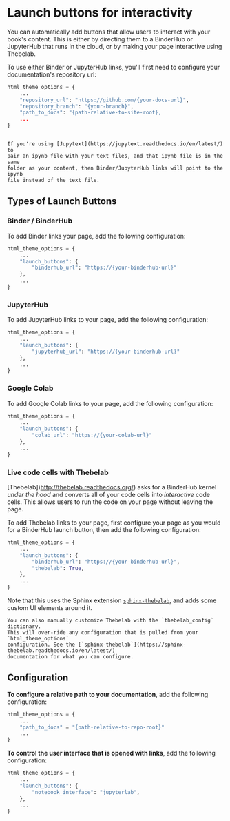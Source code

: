 # Launch buttons for interactivity

You can automatically add buttons that allow users to interact with your
book's content. This is either by directing them to a BinderHub or JupyterHub
that runs in the cloud, or by making your page interactive using Thebelab.

To use either Binder or JupyterHub links, you'll first need to configure your
documentation's repository url:

```python
html_theme_options = {
    ...
    "repository_url": "https://github.com/{your-docs-url}",
    "repository_branch": "{your-branch}",
    "path_to_docs": "{path-relative-to-site-root},
    ...
}
```

```{margin} Paired ipynb files

If you're using [Jupytext](https://jupytext.readthedocs.io/en/latest/) to
pair an ipynb file with your text files, and that ipynb file is in the same
folder as your content, then Binder/JupyterHub links will point to the ipynb
file instead of the text file.
```

## Types of Launch Buttons

### Binder / BinderHub

To add Binder links your page, add the following configuration:

```python
html_theme_options = {
    ...
    "launch_buttons": {
        "binderhub_url": "https://{your-binderhub-url}"
    },
    ...
}
```

### JupyterHub

To add JupyterHub links to your page, add the following configuration:

```python
html_theme_options = {
    ...
    "launch_buttons": {
        "jupyterhub_url": "https://{your-binderhub-url}"
    },
    ...
}
```

### Google Colab

To add Google Colab links to your page, add the following configuration:

```python
html_theme_options = {
    ...
    "launch_buttons": {
        "colab_url": "https://{your-colab-url}"
    },
    ...
}
```

### Live code cells with Thebelab

[Thebelab])http://thebelab.readthedocs.org/) asks for a BinderHub kernel
*under the hood* and converts all of your
code cells into *interactive* code cells. This allows users to run the code on
your page without leaving the page.

To add Thebelab links to your page, first configure your page as you would for
a BinderHub launch button, then add the following configuration:

```python
html_theme_options = {
    ...
    "launch_buttons": {
        "binderhub_url": "https://{your-binderhub-url}",
        "thebelab": True,
    },
    ...
}
```

Note that this uses the Sphinx extension
[`sphinx-thebelab`](https://sphinx-thebelab.readthedocs.io/en/latest/),
and adds some custom UI elements around it.

```{tip}
You can also manually customize Thebelab with the `thebelab_config` dictionary.
This will over-ride any configuration that is pulled from your `html_theme_options`
configuration. See the [`sphinx-thebelab`](https://sphinx-thebelab.readthedocs.io/en/latest/)
documentation for what you can configure.
```

## Configuration

**To configure a relative path to your documentation**, add the following configuration:

```python
html_theme_options = {
    ...
    "path_to_docs" = "{path-relative-to-repo-root}"
    ...
}
```

**To control the user interface that is opened with links**, add the following configuration:

```python
html_theme_options = {
    ...
    "launch_buttons": {
        "notebook_interface": "jupyterlab",
    },
    ...
}
```

